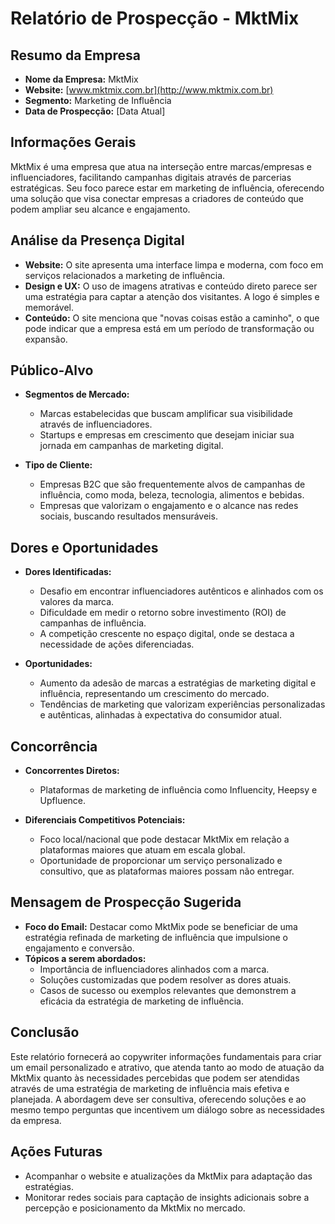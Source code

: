 # Relatório de Prospecção - MktMix

## Resumo da Empresa
- **Nome da Empresa:** MktMix
- **Website:** [www.mktmix.com.br](http://www.mktmix.com.br)
- **Segmento:** Marketing de Influência
- **Data de Prospecção:** [Data Atual]

## Informações Gerais
MktMix é uma empresa que atua na interseção entre marcas/empresas e influenciadores, facilitando campanhas digitais através de parcerias estratégicas. Seu foco parece estar em marketing de influência, oferecendo uma solução que visa conectar empresas a criadores de conteúdo que podem ampliar seu alcance e engajamento.

## Análise da Presença Digital
- **Website:** O site apresenta uma interface limpa e moderna, com foco em serviços relacionados a marketing de influência.
- **Design e UX:** O uso de imagens atrativas e conteúdo direto parece ser uma estratégia para captar a atenção dos visitantes. A logo é simples e memorável.
- **Conteúdo:** O site menciona que "novas coisas estão a caminho", o que pode indicar que a empresa está em um período de transformação ou expansão.

## Público-Alvo
- **Segmentos de Mercado:**
  - Marcas estabelecidas que buscam amplificar sua visibilidade através de influenciadores.
  - Startups e empresas em crescimento que desejam iniciar sua jornada em campanhas de marketing digital.
  
- **Tipo de Cliente:**
  - Empresas B2C que são frequentemente alvos de campanhas de influência, como moda, beleza, tecnologia, alimentos e bebidas.
  - Empresas que valorizam o engajamento e o alcance nas redes sociais, buscando resultados mensuráveis.

## Dores e Oportunidades
- **Dores Identificadas:**
  - Desafio em encontrar influenciadores autênticos e alinhados com os valores da marca.
  - Dificuldade em medir o retorno sobre investimento (ROI) de campanhas de influência.
  - A competição crescente no espaço digital, onde se destaca a necessidade de ações diferenciadas.

- **Oportunidades:**
  - Aumento da adesão de marcas a estratégias de marketing digital e influência, representando um crescimento do mercado.
  - Tendências de marketing que valorizam experiências personalizadas e autênticas, alinhadas à expectativa do consumidor atual.

## Concorrência
- **Concorrentes Diretos:**
  - Plataformas de marketing de influência como Influencity, Heepsy e Upfluence.
  
- **Diferenciais Competitivos Potenciais:**
  - Foco local/nacional que pode destacar MktMix em relação a plataformas maiores que atuam em escala global.
  - Oportunidade de proporcionar um serviço personalizado e consultivo, que as plataformas maiores possam não entregar.

## Mensagem de Prospecção Sugerida
- **Foco do Email:** Destacar como MktMix pode se beneficiar de uma estratégia refinada de marketing de influência que impulsione o engajamento e conversão.
- **Tópicos a serem abordados:**
  - Importância de influenciadores alinhados com a marca.
  - Soluções customizadas que podem resolver as dores atuais.
  - Casos de sucesso ou exemplos relevantes que demonstrem a eficácia da estratégia de marketing de influência.

## Conclusão
Este relatório fornecerá ao copywriter informações fundamentais para criar um email personalizado e atrativo, que atenda tanto ao modo de atuação da MktMix quanto às necessidades percebidas que podem ser atendidas através de uma estratégia de marketing de influência mais efetiva e planejada. A abordagem deve ser consultiva, oferecendo soluções e ao mesmo tempo perguntas que incentivem um diálogo sobre as necessidades da empresa.

## Ações Futuras
- Acompanhar o website e atualizações da MktMix para adaptação das estratégias.
- Monitorar redes sociais para captação de insights adicionais sobre a percepção e posicionamento da MktMix no mercado.